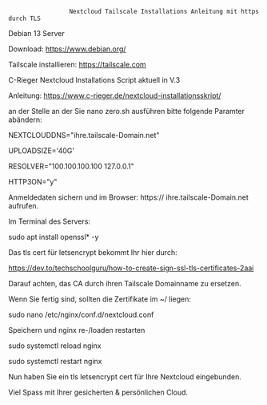                     Nextcloud Tailscale Installations Anleitung mit https durch TLS


Debian 13 Server

Download: https://www.debian.org/

Tailscale installieren: https://tailscale.com

C-Rieger Nextcloud Installations Script  aktuell in V.3

Anleitung: https://www.c-rieger.de/nextcloud-installationsskript/

an der Stelle an der Sie nano zero.sh ausführen bitte folgende Paramter abändern:



NEXTCLOUDDNS="ihre.tailscale-Domain.net"

UPLOADSIZE='40G'

RESOLVER="100.100.100.100 127.0.0.1"

HTTP3ON="y"



Anmeldedaten sichern und im Browser: https:// ihre.tailscale-Domain.net  aufrufen.


Im Terminal des Servers:

sudo apt install openssl* -y

Das tls cert für letsencrypt bekommt Ihr hier durch:

https://dev.to/techschoolguru/how-to-create-sign-ssl-tls-certificates-2aai

Darauf achten, das CA durch ihren Tailscale Domainname zu ersetzen.

Wenn Sie fertig sind, sollten die Zertifikate im ~/ liegen: 

sudo nano /etc/nginx/conf.d/nextcloud.conf  



Speichern und nginx re-/loaden restarten

sudo systemctl reload nginx

sudo systemctl restart nginx


Nun haben Sie ein tls letsencrypt cert für Ihre Nextcloud eingebunden.


Viel Spass mit Ihrer gesicherten & persönlichen Cloud.


